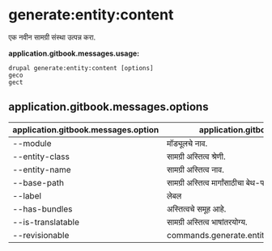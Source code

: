 # generate:entity:content
एक नवीन सामग्री संस्था उत्पन्न करा.

**application.gitbook.messages.usage:**
```
drupal generate:entity:content [options]
geco
gect
```

## application.gitbook.messages.options
application.gitbook.messages.option | application.gitbook.messages.details
-------|-------------
--module | मॉड्यूलचे नाव.
--entity-class | सामग्री अस्तित्व श्रेणी.
--entity-name | सामग्री अस्तित्व नाव.
--base-path | सामग्री अस्तित्व मार्गांसाठीचा बेथ-पथ.
--label | लेबल
--has-bundles | अस्तित्वचे समूह आहे.
--is-translatable | सामग्री अस्तित्व भाषांतरयोग्य.
--revisionable | commands.generate.entity.content.options.revisionable
